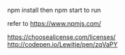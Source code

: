 npm install
    then npm start to run

refer to https://www.npmjs.com/

https://choosealicense.com/licenses/
http://codepen.io/Lewitje/pen/zqVaPY